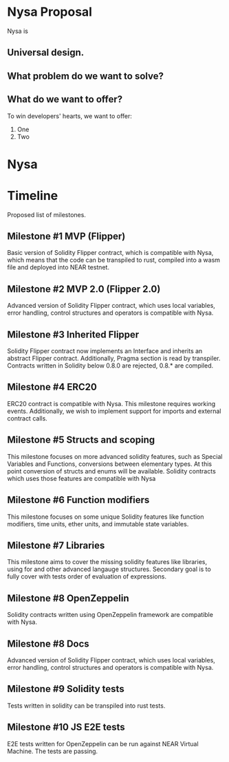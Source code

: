# Nysa Proposal
Nysa is

## Universal design.

## What problem do we want to solve?

## What do we want to offer?
To win developers' hearts, we want to offer:
1. One
2. Two

# Nysa


# Timeline
Proposed list of milestones.

## Milestone #1 MVP (Flipper)
Basic version of Solidity Flipper contract, which is compatible with Nysa, which means that the code can be transpiled to rust, compiled into a wasm file and deployed into NEAR testnet.

## Milestone #2 MVP 2.0 (Flipper 2.0)
Advanced version of Solidity Flipper contract, which uses local variables, error handling, control structures and operators is compatible with Nysa.

## Milestone #3 Inherited Flipper
Solidity Flipper contract now implements an Interface and inherits an abstract Flipper contract.
Additionally, Pragma section is read by transpiler. Contracts written in Solidity below 0.8.0 are rejected, 0.8.* are compiled.

## Milestone #4 ERC20
ERC20 contract is compatible with Nysa. This milestone requires working events. Additionally, we wish to implement support for imports and external contract calls.

## Milestone #5 Structs and scoping
This milestone focuses on more advanced solidity features, such as Special Variables and Functions, conversions between elementary types. At this point conversion of structs and enums will be available.
Solidity contracts which uses those features are compatible with Nysa

## Milestone #6 Function modifiers
This milestone focuses on some unique Solidity features like function modifiers, time units, ether units, and immutable state variables.

## Milestone #7 Libraries
This milestone aims to cover the missing solidity features like libraries, using for and other advanced langauge structures. Secondary goal is to fully cover with tests order of evaluation of expressions.

## Milestone #8 OpenZeppelin
Solidity contracts written using OpenZeppelin framework are compatible with Nysa.

## Milestone #8 Docs
Advanced version of Solidity Flipper contract, which uses local variables, error handling, control structures and operators is compatible with Nysa.

## Milestone #9 Solidity tests
Tests written in solidity can be transpiled into rust tests.

## Milestone #10 JS E2E tests
E2E tests written for OpenZeppelin can be run against NEAR Virtual Machine. The tests are passing.